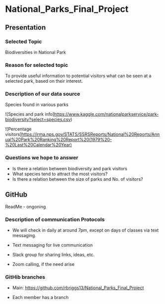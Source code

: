 # National_Parks_Final_Project

## Presentation

### Selected Topic

Biodiversities in National Park

### Reason for selected topic

To provide useful information to potential visitors what can be seen at a selected park, based on their interest.



### Description of our data source

Species found in various parks

![Species and park info]https://www.kaggle.com/nationalparkservice/park-biodiversity?select=species.csv)



![Percentage visitors]https://irma.nps.gov/STATS/SSRSReports/National%20Reports/Annual%20Park%20Ranking%20Report%20(1979%20-%20Last%20Calendar%20Year)


### Questions we hope to answer

- Is there a relation between biodiversity and park visitors
- What species tend to attract the most visitors?
- Is there a relation between the size of parks and No. of visitors?

## GitHub

ReadMe - ongoning

### Description of communication Protocols

- We will check in daily at around 7pm, except on days of classes via text messaging.

- Text messaging for live communication
- Slack group for sharing links, ideas, etc.
- Zoom calling, if the need arise

### GitHib branches

- Main: https://github.com/rbriggs13/National_Parks_Final_Project

- Each member has a branch



